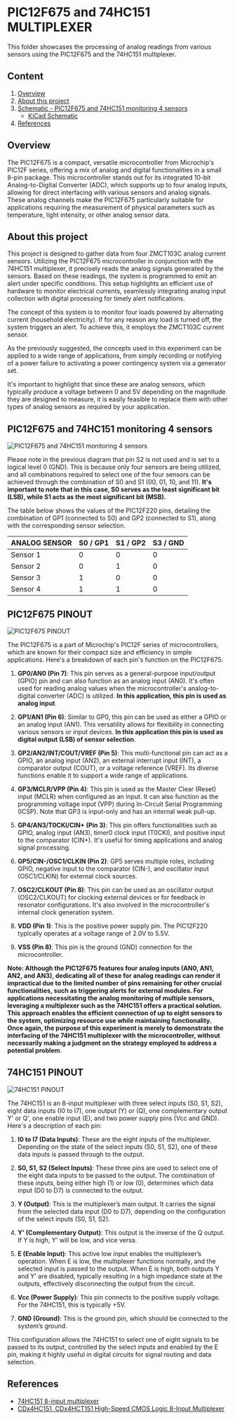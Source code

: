 # PIC12F675 and 74HC151 MULTIPLEXER 

This folder showcases the processing of analog readings from various sensors using the PIC12F675 and the 74HC151 multiplexer.


## Content

1. [Overview](#overview)
2. [About this project](#about-this-project)
3. [Schematic - PIC12F675 and 74HC151 monitoring 4 sensors](#pic12f675-and-74hc151-monitoring-4-sensors)
    * [KiCad Schematic](./KiCad/)
8. [References](#references)



## Overview

The PIC12F675 is a compact, versatile microcontroller from Microchip's PIC12F series, offering a mix of analog and digital functionalities in a small 8-pin package. This microcontroller stands out for its integrated 10-bit Analog-to-Digital Converter (ADC), which supports up to four analog inputs, allowing for direct interfacing with various sensors and analog signals. These analog channels make the PIC12F675 particularly suitable for applications requiring the measurement of physical parameters such as temperature, light intensity, or other analog sensor data.


## About this project 

This project is designed to gather data from four ZMCT103C analog current sensors. Utilizing the PIC12F675 microcontroller in conjunction with the 74HC151 multiplexer, it precisely reads the analog signals generated by the sensors. Based on these readings, the system is programmed to emit an alert under specific conditions. This setup highlights an efficient use of hardware to monitor electrical currents, seamlessly integrating analog input collection with digital processing for timely alert notifications.

The concept of this system is to monitor four loads powered by alternating current (household electricity). If for any reason any load is turned off, the system triggers an alert. To achieve this, it employs the ZMCT103C current sensor.

As the previously suggested, the concepts used in this experiment can be applied to a wide range of applications, from simply recording or notifying of a power failure to activating a power contingency system via a generator set.

It's important to highlight that since these are analog sensors, which typically produce a voltage between 0 and 5V depending on the magnitude they are designed to measure, it is easily feasible to replace them with other types of analog sensors as required by your application.


## PIC12F675 and 74HC151 monitoring 4 sensors


![PIC12F675 and 74HC151 monitoring 4 sensors](./SCHEMATIC_pic12f675_74hc151_4_sensors.jpg)

Please note in the previous diagram that pin S2 is not used and is set to a logical level 0 (GND). This is because only four sensors are being utilized, and all combinations required to select one of the four sensors can be achieved through the combination of S0 and S1 (00, 01, 10, and 11). **It's important to note that in this case, S0 serves as the least significant bit (LSB), while S1 acts as the most significant bit (MSB).**

The table below shows the values of the PIC12F220 pins, detailing the combination of GP1 (connected to S0) and GP2 (connected to S1), along with the corresponding sensor selection. 


| ANALOG SENSOR |  S0 / GP1  |  S1 / GP2 | S3 / GND |   
| --------------| ---------  | --------- | -------- |
| Sensor 1      |     0      |    0      |     0    |
| Sensor 2      |     0      |    1      |     0    |
| Sensor 3      |     1      |    0      |     0    |
| Sensor 4      |     1      |    1      |     0    |



## PIC12F675 PINOUT

![PIC12F675 PINOUT](../../../images/PIC12F675_PINOUT.png)


The PIC12F675 is a part of Microchip's PIC12F series of microcontrollers, which are known for their compact size and efficiency in simple applications. Here's a breakdown of each pin's function on the PIC12F675:

1. **GP0/AN0 (Pin 7)**: This pin serves as a general-purpose input/output (GPIO) pin and can also function as an analog input (AN0). It's often used for reading analog values when the microcontroller's analog-to-digital converter (ADC) is utilized. **In this application, this pin is used as analog input**.

2. **GP1/AN1 (Pin 6)**: Similar to GP0, this pin can be used as either a GPIO or an analog input (AN1). This versatility allows for flexibility in connecting various sensors or input devices. **In this application this pin is used as digital output (LSB) of sensor selection**. 

3. **GP2/AN2/INT/COUT/VREF (Pin 5)**: This multi-functional pin can act as a GPIO, an analog input (AN2), an external interrupt input (INT), a comparator output (COUT), or a voltage reference (VREF). Its diverse functions enable it to support a wide range of applications.

4. **GP3/MCLR/VPP (Pin 4)**: This pin is used as the Master Clear (Reset) input (MCLR) when configured as an input. It can also function as the programming voltage input (VPP) during In-Circuit Serial Programming (ICSP). Note that GP3 is input-only and has an internal weak pull-up.

5. **GP4/AN3/T0CKI/CIN+ (Pin 3)**: This pin offers functionalities such as GPIO, analog input (AN3), timer0 clock input (T0CKI), and positive input to the comparator (CIN+). It's useful for timing applications and analog signal processing.

6. **GP5/CIN-/OSC1/CLKIN (Pin 2)**: GP5 serves multiple roles, including GPIO, negative input to the comparator (CIN-), and oscillator input (OSC1/CLKIN) for external clock sources.

7. **OSC2/CLKOUT (Pin 8)**: This pin can be used as an oscillator output (OSC2/CLKOUT) for clocking external devices or for feedback in resonator configurations. It's also involved in the microcontroller's internal clock generation system.

8. **VDD (Pin 1)**: This is the positive power supply pin. The PIC12F220 typically operates at a voltage range of 2.0V to 5.5V.

9. **VSS (Pin 8)**: This pin is the ground (GND) connection for the microcontroller.


**Note: Although the PIC12F675 features four analog inputs (AN0, AN1, AN2, and AN3), dedicating all of these for analog readings can render it impractical due to the limited number of pins remaining for other crucial functionalities, such as triggering alerts for external modules. For applications necessitating the analog monitoring of multiple sensors, leveraging a multiplexer such as the 74HC151 offers a practical solution. This approach enables the efficient connection of up to eight sensors to the system, optimizing resource use while maintaining functionality. Once again, the purpose of this experiment is merely to demonstrate the interfacing of the 74HC151 multiplexer with the microcontroller, without necessarily making a judgment on the strategy employed to address a potential problem**.




## 74HC151 PINOUT 

![74HC151 PINOUT](../../../images/74hc151_pinout.png)


The 74HC151 is an 8-input multiplexer with three select inputs (S0, S1, S2), eight data inputs (I0 to I7), one output (Y) or (Q), one complementary output Y' or  Q', one enable input (E), and two power supply pins (Vcc and GND). Here's a description of each pin:

1. **I0 to I7 (Data Inputs)**: These are the eight inputs of the multiplexer. Depending on the state of the select inputs (S0, S1, S2), one of these data inputs is passed through to the output.

2. **S0, S1, S2 (Select Inputs)**: These three pins are used to select one of the eight data inputs to be passed to the output. The combination of these inputs, being either high (1) or low (0), determines which data input (D0 to D7) is connected to the output.

3. **Y (Output)**: This is the multiplexer’s main output. It carries the signal from the selected data input (D0 to D7), depending on the configuration of the select inputs (S0, S1, S2).

4. **Y' (Complementary Output)**: This output is the inverse of the Q output. If Y is high, Y' will be low, and vice versa.

5. **E (Enable Input)**: This active low input enables the multiplexer’s operation. When E is low, the multiplexer functions normally, and the selected input is passed to the output. When E is high, both outputs Y and Y' are disabled, typically resulting in a high impedance state at the outputs, effectively disconnecting the output from the circuit.

6. **Vcc (Power Supply)**: This pin connects to the positive supply voltage. For the 74HC151, this is typically +5V.

7. **GND (Ground)**: This is the ground pin, which should be connected to the system’s ground.

This configuration allows the 74HC151 to select one of eight signals to be passed to its output, controlled by the select inputs and enabled by the E pin, making it highly useful in digital circuits for signal routing and data selection.

## References

* [74HC151 8-input multiplexer](https://assets.nexperia.com/documents/data-sheet/74HC_HCT151.pdf)
* [CDx4HC151, CDx4HCT151 High-Speed CMOS Logic 8-Input Multiplexer](https://www.ti.com/lit/ds/symlink/cd74hct151.pdf?ts=1711584749742)

